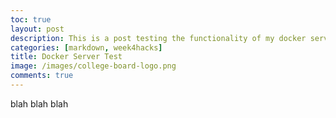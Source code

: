 ```yaml
---
toc: true
layout: post
description: This is a post testing the functionality of my docker server.
categories: [markdown, week4hacks]
title: Docker Server Test
image: /images/college-board-logo.png
comments: true
---
```

blah blah blah